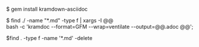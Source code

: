 $ gem install kramdown-asciidoc  

$ find ./ -name "*.md" -type f | xargs -I @@ \
    bash -c 'kramdoc --format=GFM --wrap=ventilate --output=@@.adoc @@';

$find . -type f -name '*.md' -delete

